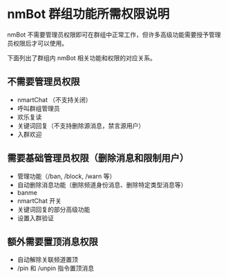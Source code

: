 # nmBot 群组功能所需权限说明

nmBot 不需要管理员权限即可在群组中正常工作，但许多高级功能需要授予管理员权限后才可以使用。

下面列出了群组内 nmBot 相关功能和权限的对应关系。

## 不需要管理员权限
- nmartChat （不支持关闭）
- 呼叫群组管理员
- 欢乐复读
- 关键词回复（不支持删除源消息，禁言源用户）
- 入群欢迎

## 需要基础管理员权限（删除消息和限制用户）
- 管理功能（/ban, /block, /warn 等）
- 自动删除消息功能（删除频道身份消息、删除特定类型消息等）
- banme
- nmartChat 开关
- 关键词回复的部分高级功能
- 设置入群验证

## 额外需要置顶消息权限
- 自动解除关联频道置顶
- /pin 和 /unpin 指令置顶消息